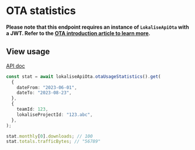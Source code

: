 # OTA statistics

**Please note that this endpoint requires an instance of `LokaliseApiOta` with a JWT. Refer to the [OTA introduction article to learn more](https://lokalise.github.io/node-lokalise-api/ota/introduction).**

## View usage

[API doc](https://developers.lokalise.com/reference/project-stats)

```ts
const stat = await lokaliseApiOta.otaUsageStatistics().get(
  {
    dateFrom: "2023-06-01",
    dateTo: "2023-08-23",
  },
  {
    teamId: 123,
    lokaliseProjectId: "123.abc",
  },
);

stat.monthly[0].downloads; // 100
stat.totals.trafficBytes; // "56789"
```